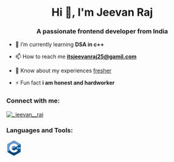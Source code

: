 <h1 align="center">Hi 👋, I'm Jeevan Raj</h1>
<h3 align="center">A passionate frontend developer from India</h3>

- 🌱 I’m currently learning **DSA in c++**

- 📫 How to reach me **itsjeevanraj25@gamil.com**

- 📄 Know about my experiences [fresher](fresher)

- ⚡ Fun fact **i am honest and hardworker**

<h3 align="left">Connect with me:</h3>
<p align="left">
<a href="https://instagram.com/_jeevan__raj" target="blank"><img align="center" src="https://raw.githubusercontent.com/rahuldkjain/github-profile-readme-generator/master/src/images/icons/Social/instagram.svg" alt="_jeevan__raj" height="30" width="40" /></a>
</p>

<h3 align="left">Languages and Tools:</h3>
<p align="left"> <a href="https://www.w3schools.com/cpp/" target="_blank" rel="noreferrer"> <img src="https://raw.githubusercontent.com/devicons/devicon/master/icons/cplusplus/cplusplus-original.svg" alt="cplusplus" width="40" height="40"/> </a> </p>

